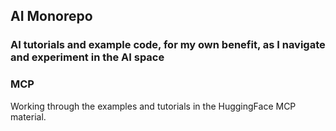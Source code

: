 ## AI Monorepo

### AI tutorials and example code, for my own benefit, as I navigate and experiment in the AI space

### MCP
Working through the examples and tutorials in the HuggingFace MCP material.
